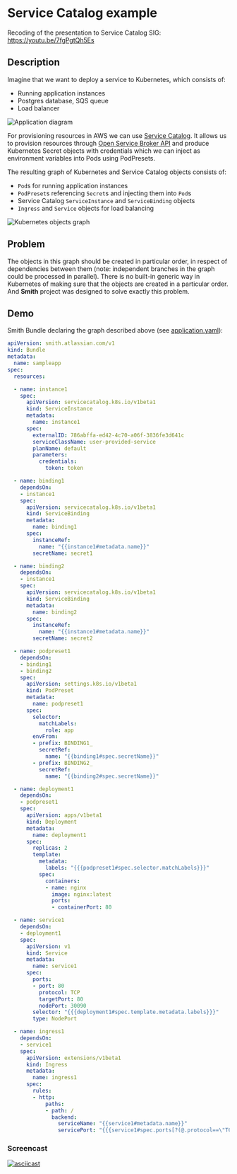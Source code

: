 # Service Catalog example

Recoding of the presentation to Service Catalog SIG: https://youtu.be/7fgPgtQh5Es

## Description

Imagine that we want to deploy a service to Kubernetes, which consists of:
- Running application instances
- Postgres database, SQS queue
- Load balancer

![Application diagram](img/Application_example.png?raw=true "Application diagram")

For provisioning resources in AWS we can use [Service Catalog](https://github.com/kubernetes-incubator/service-catalog).
It allows us to provision resources through [Open Service Broker API](https://github.com/openservicebrokerapi/servicebroker)
and produce Kubernetes Secret objects with credentials which we can inject as environment variables into Pods using PodPresets.

The resulting graph of Kubernetes and Service Catalog objects consists of:
- `Pod`s for running application instances
- `PodPreset`s referencing `Secret`s and injecting them into `Pod`s
- Service Catalog `ServiceInstance` and `ServiceBinding` objects
- `Ingress` and `Service` objects for load balancing

![Kubernetes objects graph](img/Kubernetes_graph.png?raw=true "Kubernetes objects graph")

## Problem

The objects in this graph should be created in particular order, in respect of dependencies between them (note: independent branches in the graph could be processed in parallel).
There is no built-in generic way in Kubernetes of making sure that the objects are created in a particular order. And **Smith** project was designed to solve exactly this problem.

## Demo

Smith Bundle declaring the graph described above (see [application.yaml](application.yaml)):

```yaml
apiVersion: smith.atlassian.com/v1
kind: Bundle
metadata:
  name: sampleapp
spec:
  resources:

  - name: instance1
    spec:
      apiVersion: servicecatalog.k8s.io/v1beta1
      kind: ServiceInstance
      metadata:
        name: instance1
      spec:
        externalID: 786abffa-ed42-4c70-a06f-3836fe3d641c
        serviceClassName: user-provided-service
        planName: default
        parameters:
          credentials:
            token: token

  - name: binding1
    dependsOn:
    - instance1
    spec:
      apiVersion: servicecatalog.k8s.io/v1beta1
      kind: ServiceBinding
      metadata:
        name: binding1
      spec:
        instanceRef:
          name: "{{instance1#metadata.name}}"
        secretName: secret1

  - name: binding2
    dependsOn:
    - instance1
    spec:
      apiVersion: servicecatalog.k8s.io/v1beta1
      kind: ServiceBinding
      metadata:
        name: binding2
      spec:
        instanceRef:
          name: "{{instance1#metadata.name}}"
        secretName: secret2

  - name: podpreset1
    dependsOn:
    - binding1
    - binding2
    spec:
      apiVersion: settings.k8s.io/v1beta1
      kind: PodPreset
      metadata:
        name: podpreset1
      spec:
        selector:
          matchLabels:
            role: app
        envFrom:
        - prefix: BINDING1_
          secretRef:
            name: "{{binding1#spec.secretName}}"
        - prefix: BINDING2_
          secretRef:
            name: "{{binding2#spec.secretName}}"

  - name: deployment1
    dependsOn:
    - podpreset1
    spec:
      apiVersion: apps/v1beta1
      kind: Deployment
      metadata:
        name: deployment1
      spec:
        replicas: 2
        template:
          metadata:
            labels: "{{{podpreset1#spec.selector.matchLabels}}}"
          spec:
            containers:
            - name: nginx
              image: nginx:latest
              ports:
              - containerPort: 80

  - name: service1
    dependsOn:
    - deployment1
    spec:
      apiVersion: v1
      kind: Service
      metadata:
        name: service1
      spec:
        ports:
        - port: 80
          protocol: TCP
          targetPort: 80
          nodePort: 30090
        selector: "{{{deployment1#spec.template.metadata.labels}}}"
        type: NodePort

  - name: ingress1
    dependsOn:
    - service1
    spec:
      apiVersion: extensions/v1beta1
      kind: Ingress
      metadata:
        name: ingress1
      spec:
        rules:
        - http:
            paths:
            - path: /
              backend:
                serviceName: "{{service1#metadata.name}}"
                servicePort: "{{{service1#spec.ports[?(@.protocol==\"TCP\")].port}}}"

```

### Screencast

[![asciicast](img/asciinema.png)](https://asciinema.org/a/125263)
